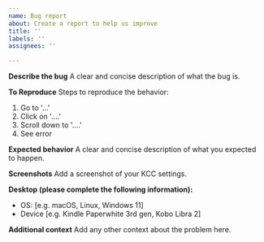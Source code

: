 ```yaml
---
name: Bug report
about: Create a report to help us improve
title: ''
labels: ''
assignees: ''

---
```


**Describe the bug**
A clear and concise description of what the bug is.

**To Reproduce**
Steps to reproduce the behavior:
1. Go to '...'
2. Click on '....'
3. Scroll down to '....'
4. See error

**Expected behavior**
A clear and concise description of what you expected to happen.

**Screenshots**
Add a screenshot of your KCC settings.

**Desktop (please complete the following information):**
 - OS: [e.g. macOS, Linux, Windows 11]
 - Device [e.g. Kindle Paperwhite 3rd gen, Kobo Libra 2]

**Additional context**
Add any other context about the problem here.
